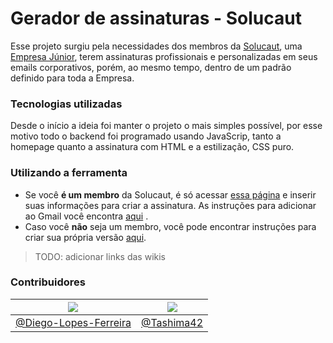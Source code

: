 # Gerador de assinaturas - Solucaut
Esse projeto surgiu pela necessidades dos membros da [Solucaut](https://solucaut.com.br), uma [Empresa Júnior](https://www.brasiljunior.org.br/conheca-o-mej),  terem assinaturas profissionais e personalizadas em seus emails corporativos, porém, ao mesmo tempo, dentro de um padrão definido para toda a Empresa.  

### Tecnologias utilizadas
Desde o início a ideia foi manter o projeto o mais simples possível, por esse motivo todo o backend foi programado usando JavaScrip, tanto a homepage quanto a assinatura com HTML e a estilização, CSS puro.

### Utilizando a ferramenta
* Se você **é um membro** da Solucaut, é só acessar [essa página](https://assinatura.solucaut.com.br) e inserir suas informações para criar a assinatura. As instruções para adicionar ao Gmail você encontra [aqui](link/wik) .
* Caso você **não** seja um membro, você pode encontrar instruções para criar sua própria versão [aqui](link/wiki).

>  TODO: adicionar links das wikis
 
 ### Contribuidores
   
 
| [![](https://github.com/Diego-Lopes-Ferreira.png?size=150)](https://github.com/Diego-Lopes-Ferreira) | [![](https://github.com/tashima42.png?size=150)](https://github.com/tashima42) |
|--|--|
| [@Diego-Lopes-Ferreira](https://github.com/Diego-Lopes-Ferreira) | [@Tashima42](https://github.com/tashima42) |
